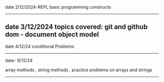 date 2/12/2024-REPL basic programming constructs

----------------------------------------------- 

date 3/12/2024  topics covered:
  git and github
  dom - document object model
-----------------------------------------------


date 4/12/24
conditional Problems

-----------------------------------------------

date- 9/12/24

array methods , string methods , practice problems on arrays and strings

--------------------------------------------------

